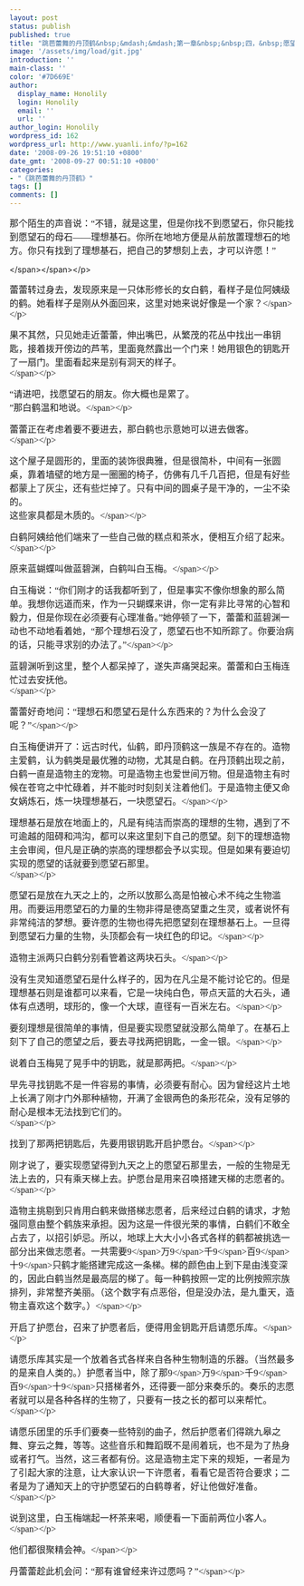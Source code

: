 ```yaml
---
layout: post
status: publish
published: true
title: "跳芭蕾舞的丹顶鹤&nbsp;&mdash;&mdash;第一章&nbsp;&nbsp;四，&nbsp;愿望石的故事"
image: '/assets/img/load/git.jpg'
introduction: ''
main-class: ''
color: '#7D669E'
author:
  display_name: Honolily
  login: Honolily
  email: ''
  url: ''
author_login: Honolily
wordpress_id: 162
wordpress_url: http://www.yuanli.info/?p=162
date: '2008-09-26 19:51:10 +0800'
date_gmt: '2008-09-27 00:51:10 +0800'
categories:
- "《跳芭蕾舞的丹顶鹤》"
tags: []
comments: []
---
```

<p CLASS="MsoNormal"><span STYLE="FONT-SIZE: 12pt; FONT-FAMILY: 宋体">那个陌生的声音说：&ldquo;不错，就是这里，但是你找不到愿望石，你只能找到愿望石的母石&mdash;&mdash;理想基石。你所在地地方便是从前放置理想石的地方。你只有找到了理想基石，把自己的梦想刻上去，才可以许愿！&rdquo;<span LANG="EN-US" XML:LANG="EN-US"></p>
<p><&#47;span><&#47;span><&#47;p></p>
<p CLASS="MsoNormal"><span STYLE="FONT-SIZE: 12pt; FONT-FAMILY: 宋体">蕾蕾转过身去，发现原来是一只体形修长的女白鹤，看样子是位阿姨级的鹤。她看样子是刚从外面回来，这里对她来说好像是一个家？<&#47;span><&#47;p></p>
<p CLASS="MsoNormal"><span STYLE="FONT-SIZE: 12pt; FONT-FAMILY: 宋体">果不其然，只见她走近蕾蕾，伸出嘴巴，从繁茂的花丛中找出一串钥匙，接着拨开傍边的芦苇，里面竟然露出一个门来！她用银色的钥匙开了一扇门。里面看起来是别有洞天的样子。<br />
<&#47;span><&#47;p></p>
<p CLASS="MsoNormal"><span STYLE="FONT-SIZE: 12pt; FONT-FAMILY: 宋体">&ldquo;请进吧，找愿望石的朋友。你大概也是累了。<br />
&rdquo;那白鹤温和地说。<&#47;span><&#47;p></p>
<p CLASS="MsoNormal"><span STYLE="FONT-SIZE: 12pt; FONT-FAMILY: 宋体">蕾蕾正在考虑着要不要进去，那白鹤也示意她可以进去做客。<br />
<&#47;span><&#47;p></p>
<p CLASS="MsoNormal"><span STYLE="FONT-SIZE: 12pt; FONT-FAMILY: 宋体">这个屋子是圆形的，里面的装饰很典雅，但是很简朴，中间有一张圆桌，靠着墙壁的地方是一圈圈的椅子，仿佛有几千几百把，但是有好些都蒙上了灰尘，还有些烂掉了。只有中间的圆桌子是干净的，一尘不染的。<br />
这些家具都是木质的。<&#47;span><&#47;p></p>
<p CLASS="MsoNormal"><span STYLE="FONT-SIZE: 12pt; FONT-FAMILY: 宋体">白鹤阿姨给他们端来了一些自己做的糕点和茶水，便相互介绍了起来。<&#47;span><&#47;p></p>
<p CLASS="MsoNormal"><span STYLE="FONT-SIZE: 12pt; FONT-FAMILY: 宋体">原来蓝蝴蝶叫做蓝碧渊，白鹤叫白玉梅。<&#47;span><&#47;p></p>
<p CLASS="MsoNormal"><span STYLE="FONT-SIZE: 12pt; FONT-FAMILY: 宋体">白玉梅说：&ldquo;你们刚才的话我都听到了，但是事实不像你想象的那么简单。我想你远道而来，作为一只蝴蝶来讲，你一定有非比寻常的心智和毅力，但是你现在必须要有心理准备。&rdquo;她停顿了一下，蕾蕾和蓝碧渊一动也不动地看着她，&ldquo;那个理想石没了，愿望石也不知所踪了。你要治病的话，只能寻求别的办法了。&rdquo;<&#47;span><&#47;p></p>
<p CLASS="MsoNormal"><span STYLE="FONT-SIZE: 12pt; FONT-FAMILY: 宋体">蓝碧渊听到这里，整个人都呆掉了，遂失声痛哭起来。蕾蕾和白玉梅连忙过去安抚他。<br />
<&#47;span><&#47;p></p>
<p CLASS="MsoNormal"><span STYLE="FONT-SIZE: 12pt; FONT-FAMILY: 宋体">蕾蕾好奇地问：&ldquo;理想石和愿望石是什么东西来的？为什么会没了呢？&rdquo;<&#47;span><&#47;p></p>
<p CLASS="MsoNormal"><span STYLE="FONT-SIZE: 12pt; FONT-FAMILY: 宋体">白玉梅便讲开了：远古时代，仙鹤，即丹顶鹤这一族是不存在的。造物主爱鹤，认为鹤类是最优雅的动物，尤其是白鹤。在丹顶鹤出现之前，白鹤一直是造物主的宠物。可是造物主也爱世间万物。但是造物主有时候在苍穹之中忙碌着，并不能时时刻刻关注着他们。于是造物主便又命女娲炼石，炼一块理想基石，一块愿望石。<&#47;span><&#47;p></p>
<p CLASS="MsoNormal"><span STYLE="FONT-SIZE: 12pt; FONT-FAMILY: 宋体">理想基石是放在地面上的，凡是有纯洁而崇高的理想的生物，遇到了不可逾越的阻碍和鸿沟，都可以来这里刻下自己的愿望。刻下的理想造物主会审阅，但凡是正确的崇高的理想都会予以实现。但是如果有要迫切实现的愿望的话就要到愿望石那里。<br />
<&#47;span><&#47;p></p>
<p CLASS="MsoNormal"><span STYLE="FONT-SIZE: 12pt; FONT-FAMILY: 宋体">愿望石是放在九天之上的，之所以放那么高是怕被心术不纯之生物滥用。而要运用愿望石的力量的生物非得是德高望重之生灵，或者说怀有非常纯洁的梦想。要许愿的生物也得先把愿望刻在理想基石上。一旦得到愿望石力量的生物，头顶都会有一块红色的印记。<&#47;span><&#47;p></p>
<p CLASS="MsoNormal"><span STYLE="FONT-SIZE: 12pt; FONT-FAMILY: 宋体">造物主派两只白鹤分别看管着这两块石头。<&#47;span><&#47;p></p>
<p CLASS="MsoNormal"><span STYLE="FONT-SIZE: 12pt; FONT-FAMILY: 宋体">没有生灵知道愿望石是什么样子的，因为在凡尘是不能讨论它的。但是理想基石则是谁都可以来看，它是一块纯白色，带点天蓝的大石头，通体有点透明，球形的，像一个大球，直径有一百米左右。<&#47;span><&#47;p></p>
<p CLASS="MsoNormal"><span STYLE="FONT-SIZE: 12pt; FONT-FAMILY: 宋体">要刻理想是很简单的事情，但是要实现愿望就没那么简单了。在基石上刻下了自己的愿望之后，要去寻找两把钥匙，一金一银。<&#47;span><&#47;p></p>
<p CLASS="MsoNormal"><span STYLE="FONT-SIZE: 12pt; FONT-FAMILY: 宋体">说着白玉梅晃了晃手中的钥匙，就是那两把。<&#47;span><&#47;p></p>
<p CLASS="MsoNormal"><span STYLE="FONT-SIZE: 12pt; FONT-FAMILY: 宋体">早先寻找钥匙不是一件容易的事情，必须要有耐心。因为曾经这片土地上长满了刚才门外那种植物，开满了金银两色的条形花朵，没有足够的耐心是根本无法找到它们的。<br />
<&#47;span><&#47;p></p>
<p CLASS="MsoNormal"><span STYLE="FONT-SIZE: 12pt; FONT-FAMILY: 宋体">找到了那两把钥匙后，先要用银钥匙开启护愿台。<&#47;span><&#47;p></p>
<p CLASS="MsoNormal"><span STYLE="FONT-SIZE: 12pt; FONT-FAMILY: 宋体">刚才说了，要实现愿望得到九天之上的愿望石那里去，一般的生物是无法上去的，只有乘天梯上去。护愿台是用来召唤搭建天梯的志愿者的。<&#47;span><&#47;p></p>
<p CLASS="MsoNormal"><span STYLE="FONT-SIZE: 12pt; FONT-FAMILY: 宋体">造物主挑剔到只肯用白鹤来做搭梯志愿者，后来经过白鹤的请求，才勉强同意由整个鹤族来承担。因为这是一件很光荣的事情，白鹤们不敢全占去了，以招引妒忌。所以，地球上大大小小各式各样的鹤都被挑选一部分出来做志愿者。一共需要<span LANG="EN-US" XML:LANG="EN-US">9<&#47;span>万<span LANG="EN-US" XML:LANG="EN-US">9<&#47;span>千<span LANG="EN-US" XML:LANG="EN-US">9<&#47;span>百<span LANG="EN-US" XML:LANG="EN-US">9<&#47;span>十<span LANG="EN-US" XML:LANG="EN-US">9<&#47;span>只鹤才能搭建完成这一条梯。梯的颜色由上到下是由浅变深的，因此白鹤当然是最高层的梯了。每一种鹤按照一定的比例按照宗族排列，非常整齐美丽。（这个数字有点恶俗，但是没办法，是九重天，造物主喜欢这个数字。）<&#47;span><&#47;p></p>
<p CLASS="MsoNormal"><span STYLE="FONT-SIZE: 12pt; FONT-FAMILY: 宋体">开启了护愿台，召来了护愿者后，便得用金钥匙开启请愿乐库。<&#47;span><&#47;p></p>
<p CLASS="MsoNormal"><span STYLE="FONT-SIZE: 12pt; FONT-FAMILY: 宋体">请愿乐库其实是一个放着各式各样来自各种生物制造的乐器。（当然最多的是来自人类的。）护愿者当中，除了那<span LANG="EN-US" XML:LANG="EN-US">9<&#47;span>万<span LANG="EN-US" XML:LANG="EN-US">9<&#47;span>千<span LANG="EN-US" XML:LANG="EN-US">9<&#47;span>百<span LANG="EN-US" XML:LANG="EN-US">9<&#47;span>十<span LANG="EN-US" XML:LANG="EN-US">9<&#47;span>只搭梯者外，还得要一部分来奏乐的。奏乐的志愿者就可以是各种各样的生物了，只要有一技之长的都可以来帮忙。<&#47;span><&#47;p></p>
<p CLASS="MsoNormal"><span STYLE="FONT-SIZE: 12pt; FONT-FAMILY: 宋体">请愿乐团里的乐手们要奏一些特别的曲子，然后护愿者们得跳九皋之舞、穿云之舞，等等。这些音乐和舞蹈既不是闹着玩，也不是为了热身或者打气。当然，这三者都有份。这是造物主定下来的规矩，一者是为了引起大家的注意，让大家认识一下许愿者，看看它是否符合要求；二者是为了通知天上的守护愿望石的白鹤尊者，好让他做好准备。<br />
<&#47;span><&#47;p></p>
<p CLASS="MsoNormal"><span STYLE="FONT-SIZE: 12pt; FONT-FAMILY: 宋体">说到这里，白玉梅端起一杯茶来喝，顺便看一下面前两位小客人。<&#47;span><&#47;p></p>
<p CLASS="MsoNormal"><span STYLE="FONT-SIZE: 12pt; FONT-FAMILY: 宋体">他们都很聚精会神。<&#47;span><&#47;p></p>
<p CLASS="MsoNormal"><span STYLE="FONT-SIZE: 12pt; FONT-FAMILY: 宋体">丹蕾蕾趁此机会问：&ldquo;那有谁曾经来许过愿吗？&rdquo;<&#47;span><&#47;p></p>
